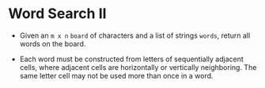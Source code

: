 # Word Search II

- Given an `m x n` `board` of characters and a list of strings `words`, return all words on the board.

- Each word must be constructed from letters of sequentially adjacent cells, where adjacent cells are horizontally or vertically neighboring. The same letter cell may not be used more than once in a word.
